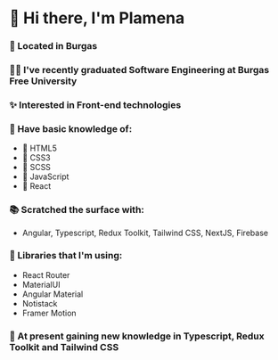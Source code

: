 # 👋 Hi there, I'm Plamena

### 🌊 Located in Burgas

### :woman_student: I've recently graduated Software Engineering at Burgas Free University

### :sparkles: Interested in Front-end technologies

### 📖 Have basic knowledge of:
-  🚀 HTML5
-  🚀 CSS3
-  🚀 SCSS
-  🚀 JavaScript
-  🚀 React

<!-- ### 💁‍♀️ and not so basic but still...: -->

### 📚 Scratched the surface with:
-  Angular, Typescript, Redux Toolkit, Tailwind CSS, NextJS, Firebase

### 🔖 Libraries that I'm using:
- React Router
- MaterialUI
- Angular Material
- Notistack
- Framer Motion


<!-- ### 👩‍💻 Currently learning:
-  -->



### 🌱 At present gaining new knowledge in Typescript, Redux Toolkit and Tailwind CSS 

